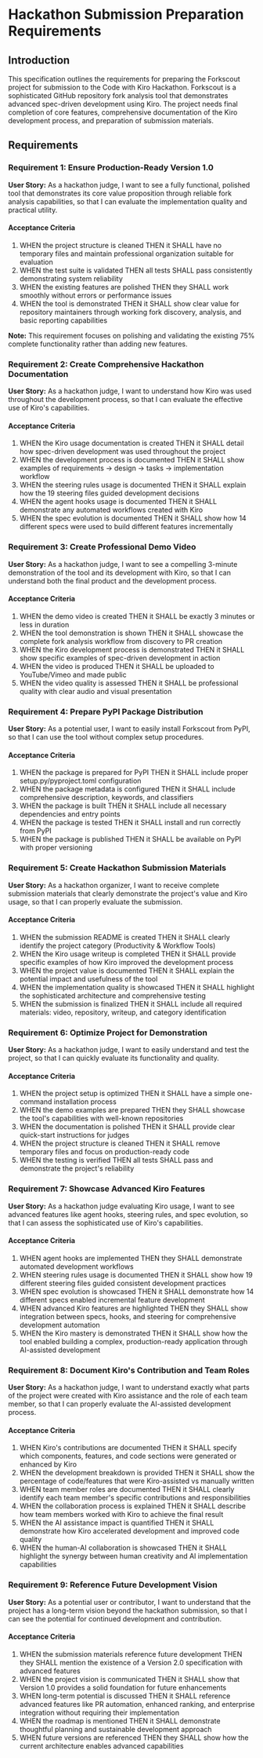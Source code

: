 # Hackathon Submission Preparation Requirements

## Introduction

This specification outlines the requirements for preparing the Forkscout project for submission to the Code with Kiro Hackathon. Forkscout is a sophisticated GitHub repository fork analysis tool that demonstrates advanced spec-driven development using Kiro. The project needs final completion of core features, comprehensive documentation of the Kiro development process, and preparation of submission materials.

## Requirements

### Requirement 1: Ensure Production-Ready Version 1.0

**User Story:** As a hackathon judge, I want to see a fully functional, polished tool that demonstrates its core value proposition through reliable fork analysis capabilities, so that I can evaluate the implementation quality and practical utility.

#### Acceptance Criteria

1. WHEN the project structure is cleaned THEN it SHALL have no temporary files and maintain professional organization suitable for evaluation
2. WHEN the test suite is validated THEN all tests SHALL pass consistently demonstrating system reliability
3. WHEN the existing features are polished THEN they SHALL work smoothly without errors or performance issues
4. WHEN the tool is demonstrated THEN it SHALL show clear value for repository maintainers through working fork discovery, analysis, and basic reporting capabilities

**Note:** This requirement focuses on polishing and validating the existing 75% complete functionality rather than adding new features.

### Requirement 2: Create Comprehensive Hackathon Documentation

**User Story:** As a hackathon judge, I want to understand how Kiro was used throughout the development process, so that I can evaluate the effective use of Kiro's capabilities.

#### Acceptance Criteria

1. WHEN the Kiro usage documentation is created THEN it SHALL detail how spec-driven development was used throughout the project
2. WHEN the development process is documented THEN it SHALL show examples of requirements → design → tasks → implementation workflow
3. WHEN the steering rules usage is documented THEN it SHALL explain how the 19 steering files guided development decisions
4. WHEN the agent hooks usage is documented THEN it SHALL demonstrate any automated workflows created with Kiro
5. WHEN the spec evolution is documented THEN it SHALL show how 14 different specs were used to build different features incrementally

### Requirement 3: Create Professional Demo Video

**User Story:** As a hackathon judge, I want to see a compelling 3-minute demonstration of the tool and its development with Kiro, so that I can understand both the final product and the development process.

#### Acceptance Criteria

1. WHEN the demo video is created THEN it SHALL be exactly 3 minutes or less in duration
2. WHEN the tool demonstration is shown THEN it SHALL showcase the complete fork analysis workflow from discovery to PR creation
3. WHEN the Kiro development process is demonstrated THEN it SHALL show specific examples of spec-driven development in action
4. WHEN the video is produced THEN it SHALL be uploaded to YouTube/Vimeo and made public
5. WHEN the video quality is assessed THEN it SHALL be professional quality with clear audio and visual presentation

### Requirement 4: Prepare PyPI Package Distribution

**User Story:** As a potential user, I want to easily install Forkscout from PyPI, so that I can use the tool without complex setup procedures.

#### Acceptance Criteria

1. WHEN the package is prepared for PyPI THEN it SHALL include proper setup.py/pyproject.toml configuration
2. WHEN the package metadata is configured THEN it SHALL include comprehensive description, keywords, and classifiers
3. WHEN the package is built THEN it SHALL include all necessary dependencies and entry points
4. WHEN the package is tested THEN it SHALL install and run correctly from PyPI
5. WHEN the package is published THEN it SHALL be available on PyPI with proper versioning

### Requirement 5: Create Hackathon Submission Materials

**User Story:** As a hackathon organizer, I want to receive complete submission materials that clearly demonstrate the project's value and Kiro usage, so that I can properly evaluate the submission.

#### Acceptance Criteria

1. WHEN the submission README is created THEN it SHALL clearly identify the project category (Productivity & Workflow Tools)
2. WHEN the Kiro usage writeup is completed THEN it SHALL provide specific examples of how Kiro improved the development process
3. WHEN the project value is documented THEN it SHALL explain the potential impact and usefulness of the tool
4. WHEN the implementation quality is showcased THEN it SHALL highlight the sophisticated architecture and comprehensive testing
5. WHEN the submission is finalized THEN it SHALL include all required materials: video, repository, writeup, and category identification

### Requirement 6: Optimize Project for Demonstration

**User Story:** As a hackathon judge, I want to easily understand and test the project, so that I can quickly evaluate its functionality and quality.

#### Acceptance Criteria

1. WHEN the project setup is optimized THEN it SHALL have a simple one-command installation process
2. WHEN the demo examples are prepared THEN they SHALL showcase the tool's capabilities with well-known repositories
3. WHEN the documentation is polished THEN it SHALL provide clear quick-start instructions for judges
4. WHEN the project structure is cleaned THEN it SHALL remove temporary files and focus on production-ready code
5. WHEN the testing is verified THEN all tests SHALL pass and demonstrate the project's reliability

### Requirement 7: Showcase Advanced Kiro Features

**User Story:** As a hackathon judge evaluating Kiro usage, I want to see advanced features like agent hooks, steering rules, and spec evolution, so that I can assess the sophisticated use of Kiro's capabilities.

#### Acceptance Criteria

1. WHEN agent hooks are implemented THEN they SHALL demonstrate automated development workflows
2. WHEN steering rules usage is documented THEN it SHALL show how 19 different steering files guided consistent development practices
3. WHEN spec evolution is showcased THEN it SHALL demonstrate how 14 different specs enabled incremental feature development
4. WHEN advanced Kiro features are highlighted THEN they SHALL show integration between specs, hooks, and steering for comprehensive development automation
5. WHEN the Kiro mastery is demonstrated THEN it SHALL show how the tool enabled building a complex, production-ready application through AI-assisted development

### Requirement 8: Document Kiro's Contribution and Team Roles

**User Story:** As a hackathon judge, I want to understand exactly what parts of the project were created with Kiro assistance and the role of each team member, so that I can properly evaluate the AI-assisted development process.

#### Acceptance Criteria

1. WHEN Kiro's contributions are documented THEN it SHALL specify which components, features, and code sections were generated or enhanced by Kiro
2. WHEN the development breakdown is provided THEN it SHALL show the percentage of code/features that were Kiro-assisted vs manually written
3. WHEN team member roles are documented THEN it SHALL clearly identify each team member's specific contributions and responsibilities
4. WHEN the collaboration process is explained THEN it SHALL describe how team members worked with Kiro to achieve the final result
5. WHEN the AI assistance impact is quantified THEN it SHALL demonstrate how Kiro accelerated development and improved code quality
6. WHEN the human-AI collaboration is showcased THEN it SHALL highlight the synergy between human creativity and AI implementation capabilities

### Requirement 9: Reference Future Development Vision

**User Story:** As a potential user or contributor, I want to understand that the project has a long-term vision beyond the hackathon submission, so that I can see the potential for continued development and contribution.

#### Acceptance Criteria

1. WHEN the submission materials reference future development THEN they SHALL mention the existence of a Version 2.0 specification with advanced features
2. WHEN the project vision is communicated THEN it SHALL show that Version 1.0 provides a solid foundation for future enhancements
3. WHEN long-term potential is discussed THEN it SHALL reference advanced features like PR automation, enhanced ranking, and enterprise integration without requiring their implementation
4. WHEN the roadmap is mentioned THEN it SHALL demonstrate thoughtful planning and sustainable development approach
5. WHEN future versions are referenced THEN they SHALL show how the current architecture enables advanced capabilities